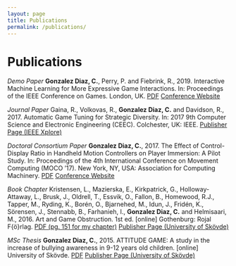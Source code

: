 ```yaml
---
layout: page
title: Publications
permalink: /publications/
---
```


# Publications

*_Demo Paper_*
**Gonzalez Diaz, C.**, Perry, P. and Fiebrink, R., 2019. Interactive Machine Learning for More Expressive Game Interactions. In: Proceedings of the IEEE Conference on Games. London, UK. 
[PDF](http://ieee-cog.org/2019/papers/paper_256.pdf) [Conference Website](http://ieee-cog.org/2019/proceedings/)

*_Journal Paper_*
Gaina, R., Volkovas, R., **Gonzalez Diaz, C.** and Davidson, R., 2017. Automatic Game Tuning for Strategic Diversity. In: 2017 9th Computer Science and Electronic Engineering (CEEC). Colchester, UK: IEEE. 
[Publisher Page (IEEE Xplore)](https://ieeexplore.ieee.org/abstract/document/8101624)

*_Doctoral Consortium Paper_*
**Gonzalez Diaz, C.**, 2017. The Effect of Control-Display Ratio in Handheld Motion Controllers on Player Immersion: A Pilot Study. In: Proceedings of the 4th International Conference on Movement Computing (MOCO ’17). New York, NY, USA: Association for Computing Machinery. 
[PDF](http://moco17.movementcomputing.org/index.php/doctoral-symposium-proceedings/) [Conference Website](http://moco17.movementcomputing.org/index.php/doctoral-symposium-proceedings/)

*_Book Chapter_*
Kristensen, L., Mazierska, E., Kirkpatrick, G., Holloway-Attaway, L., Brusk, J., Oldrell, T., Essvik, O., Fallon, B., Homewood, R.J., Tapper, M., Ryding, K., Borén, O., Bjarnehed, M., Idun, J., Fridén, K., Sörensen, J., Stennabb, B., Farhanieh, I., **Gonzalez Diaz, C.** and Helmisaari, M., 2016. Art and Game Obstruction. 1st ed. [online] Gothenburg: Rojal F{ö}rlag. 
[PDF (pg. 151 for my chapter)](http://his.diva-portal.org/smash/get/diva2:1068196/FULLTEXT01.pdf) [Publisher Page (University of Skövde)](http://urn.kb.se/resolve?urn=urn:nbn:se:his:diva-13335)

*_MSc Thesis_*
**Gonzalez Diaz, C.**, 2015. ATTITUDE GAME: A study in the increase of bullying awareness in 9-12 years old children. [online] University of Skövde.
[PDF](http://www.diva-portal.org/smash/get/diva2:855618/FULLTEXT01.pdf) [Publisher Page (University of Skövde)](http://www.diva-portal.org/smash/record.jsf?pid=diva2:855618)